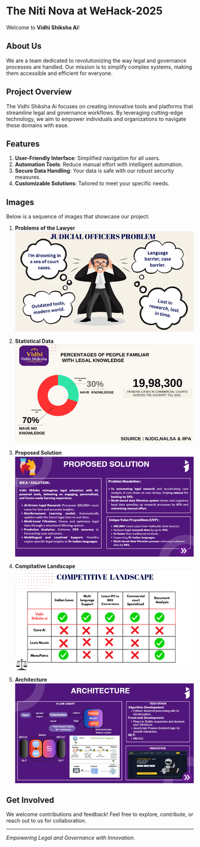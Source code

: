 # The Niti Nova at WeHack-2025

Welcome to **Vidhi Shiksha Ai**!

## About Us
We are a team dedicated to revolutionizing the way legal and governance processes are handled. Our mission is to simplify complex systems, making them accessible and efficient for everyone.

## Project Overview
The Vidhi Shiksha Ai focuses on creating innovative tools and platforms that streamline legal and governance workflows. By leveraging cutting-edge technology, we aim to empower individuals and organizations to navigate these domains with ease.

## Features
1. **User-Friendly Interface**: Simplified navigation for all users.
2. **Automation Tools**: Reduce manual effort with intelligent automation.
3. **Secure Data Handling**: Your data is safe with our robust security measures.
4. **Customizable Solutions**: Tailored to meet your specific needs.

## Images
Below is a sequence of images that showcase our project:

1. **Problems of the Lawyer**  
    ![Platform Overview](/readme-files/1.png)

2. **Statistical Data**  
    ![Features](/readme-files/2.png)

3. **Proposed Solution**  
    ![Dashboard](/readme-files/3.png)

4. **Compitative Landscape**  
    ![Document Automation](/readme-files/4.png)

5. **Architecture**  
    ![Analytics](/readme-files/5.png)

## Get Involved
We welcome contributions and feedback! Feel free to explore, contribute, or reach out to us for collaboration.



---
*Empowering Legal and Governance with Innovation.*
